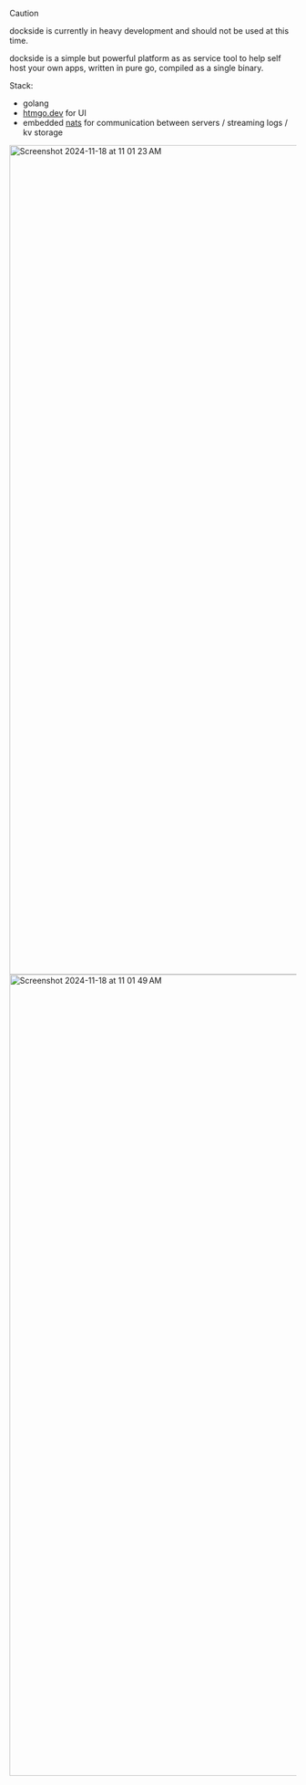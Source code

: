 > [!CAUTION]
> dockside is currently in heavy development and should not be used at this time.

dockside is a simple but powerful platform as as service tool to help self host your own apps, written in pure go, compiled as a single binary.

Stack:
- golang
- [htmgo.dev](https://htmgo.dev) for UI
- embedded [nats](http://nats.io) for communication between servers / streaming logs / kv storage

<img width="1454" alt="Screenshot 2024-11-18 at 11 01 23 AM" src="https://github.com/user-attachments/assets/14a7847e-3918-42e2-b3eb-12d773ac9f69">

<img width="1405" alt="Screenshot 2024-11-18 at 11 01 49 AM" src="https://github.com/user-attachments/assets/5173de4a-71b8-4026-96c9-59bfe81b6d82">
